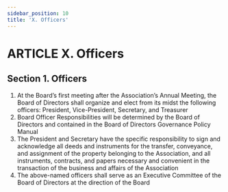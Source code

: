 ```yaml
---
sidebar_position: 10
title: 'X. Officers'
---
```


# ARTICLE X. Officers

## Section 1. Officers

1. At the Board’s first meeting after the Association’s Annual Meeting, the Board of Directors shall organize and elect from its midst the following officers: President, Vice-President, Secretary, and Treasurer
1. Board Officer Responsibilities will be determined by the Board of Directors and contained in the Board of Directors Governance Policy Manual
1. The President and Secretary have the specific responsibility to sign and acknowledge all deeds and instruments for the transfer, conveyance, and assignment of the property belonging to the Association, and all instruments, contracts, and papers necessary and convenient in the transaction of the business and affairs of the Association
1. The above-named officers shall serve as an Executive Committee of the Board of Directors at the direction of the Board

